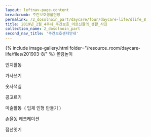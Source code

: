 ```yaml
--- 
layout: leftnav-page-content 
breadcrumb: 주간보호생활현장 
permalink: /2_dosolnoin_part/daycare/four/daycare-life/dlife_8
title: 2019년_2월_4주차_주간보호_어르신들의_생활_사진
collection_name: 2_dosolnoin_part
second_nav_title: '주간보호센터안내' 
---
```

{% include image-gallery.html folder="/resource_room/daycare-life/files/201903-8/" %}
볼링놀이

인지활동

가사쓰기

숫자색칠

콩고르기

미술활동  ( 입체 인형 만들기 )

손율동 레크레이션

점선잇기
